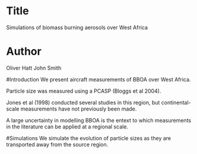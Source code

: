 # Title
Simulations of biomass burning aerosols over West Africa

# Author
Oliver Hatt
John Smith

#Introduction
We present aircraft measurements of BBOA over West Africa.

Particle size was measured using a PCASP (Bloggs et al 2004).

Jones et al (1998) conducted several studies in this region, but continental-scale measurements have not previously been made.

A large uncertainty in modelling BBOA is the entext to which measurements in the literature can be applied at a regional scale.

#Simulations
We simulate the evolution of particle sizes as they are transported away from the source region.

